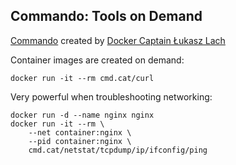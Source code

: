 ## Commando: Tools on Demand

[Commando](https://github.com/lukaszlach/commando) created by [Docker Captain Łukasz Lach](https://www.docker.com/captains/%C5%82ukasz-lach)

Container images are created on demand:

```plaintext
docker run -it --rm cmd.cat/curl
```

Very powerful when troubleshooting networking:

```plaintext
docker run -d --name nginx nginx
docker run -it --rm \
    --net container:nginx \
    --pid container:nginx \
    cmd.cat/netstat/tcpdump/ip/ifconfig/ping
```
